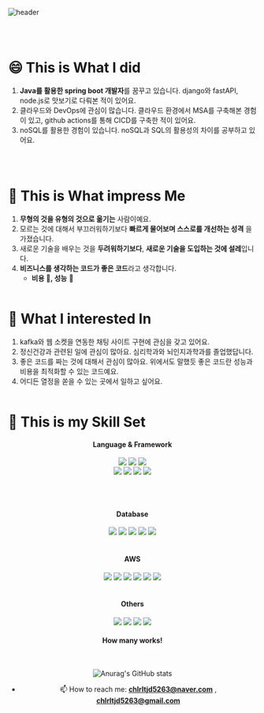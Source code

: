 

  
  ![header](https://capsule-render.vercel.app/api?height=200&type=soft&text=LoveYourself&color=E0E6F8)
  

<br><br>

# 😄 This is What I did
1. **Java를 활용한 spring boot 개발자**를 꿈꾸고 있습니다. django와 fastAPI, node.js로 맛보기로 다뤄본 적이 있어요.
2. 클라우드와 DevOps에 관심이 많습니다. 클라우드 환경에서 MSA를 구축해본 경험이 있고, github actions를 통해 CICD를 구축한 적이 있어요.
3. noSQL를 활용한 경험이 있습니다. noSQL과 SQL의 활용성의 차이를 공부하고 있어요.

<br><br>

# 🔭 This is What impress Me
1. **무형의 것을 유형의 것으로 옮기는** 사람이예요.
2. 모르는 것에 대해서 부끄러워하기보다 **빠르게 물어보며 스스로를 개선하는 성격** 을 가졌습니다.
3. 새로운 기술을 배우는 것을 **두려워하기보다**, **새로운 기술을 도입하는 것에 설레**입니다.
4. **비즈니스를 생각하는 코드가 좋은 코드**라고 생각합니다.
    - **비용 🔻,  성능** 🔺
<br><br>

# 🔭 What I interested In
1. kafka와 웹 소켓을 연동한 채팅 사이트 구현에 관심을 갖고 있어요.
2. 정신건강과 관련된 일에 관심이 많아요. 심리학과와 뇌인지과학과를 졸업했답니다.
3. 좋은 코드를 짜는 것에 대해서 관심이 많아요. 위에서도 말했듯 좋은 코드란 성능과 비용을 최적화할 수 있는 코드예요.
4. 어디든 열정을 쏟을 수 있는 곳에서 일하고 싶어요. 
<br><br>

  # 🌱 This is my Skill Set
  
<div align="center">
  
#### Language & Framework
  <img src="https://img.shields.io/badge/java-FF8000?style=for-the-badge&logo=JAVA&logoColor=white">
  <img src="https://img.shields.io/badge/spring-A5DF00?style=for-the-badge&logo=spring-boot&logoColor=white">
  <img src="https://img.shields.io/badge/IntelliJ-2C2255?style=for-the-badge&logo=IntelliJ%20IDE&logoColor=white">
  <br>
  <img src="https://img.shields.io/badge/python-0080FF?style=for-the-badge&logo=python%20IDE&logoColor=white">
  <img src="https://img.shields.io/badge/fastAPI-00BFFF?style=for-the-badge&logo=elasticache-232F3E&logoColor=white">
  <img src="https://img.shields.io/badge/django-0B610B?style=for-the-badge&logo=django-232F3E&logoColor=white">
  <img src="https://img.shields.io/badge/vsCode-0B610B?style=for-the-badge&logo=vsCode-232F3E&logoColor=white">

  <br/><br/>

#### Database

<img src="https://img.shields.io/badge/MySQL-F80000?style=for-the-badge&logo=MySQL&logoColor=white">
 <img src="https://img.shields.io/badge/MongoDB-4479A1?style=for-the-badge&logo=MongoDB&logoColor=white">
  <img src="https://img.shields.io/badge/postgreSQL-8000FF?style=for-the-badge&logo=postgreSQL%20IDE&logoColor=white">
  <img src="https://img.shields.io/badge/elasticsearch-0B610B?style=for-the-badge&logo=elasticache-232F3E&logoColor=white">
  <img src="https://img.shields.io/badge/redis-F80000?style=for-the-badge&logo=redis&logoColor=white">
 <br/><br/>

#### AWS
<img src="https://img.shields.io/badge/EC2-FE9A2E?style=for-the-badge&logo=EC2-232F3E&logoColor=white">
<img src="https://img.shields.io/badge/S3-31B404?style=for-the-badge&logo=S3-232F3E&logoColor=white">
<img src="https://img.shields.io/badge/elasticache-0080FF?style=for-the-badge&logo=elasticache-232F3E&logoColor=white">
<img src="https://img.shields.io/badge/RDS-0080FF?style=for-the-badge&logo=RDS-232F3E&logoColor=white">
<img src="https://img.shields.io/badge/SQS-F781F3?style=for-the-badge&logo=SQS&logoColor=white">
<img src="https://img.shields.io/badge/lambda-FFBF00?style=for-the-badge&logo=lambda&logoColor=white">
<br/><br/>

#### Others
<img src="https://img.shields.io/badge/docker-2E9AFE?style=for-the-badge&logo=Docker%20IDE&logoColor=white">
<img src="https://img.shields.io/badge/FCM-FAAC58?style=for-the-badge&logo=firebase&logoColor=white">
<img src="https://img.shields.io/badge/github actions-2C2255?style=for-the-badge&logo=github actions%20IDE&logoColor=white">
<img src="https://img.shields.io/badge/github-181717?style=for-the-badge&logo=github&logoColor=white"> 
<div/>

#### How many works!
<br>

![Anurag's GitHub stats](https://github-readme-stats.vercel.app/api?username=psy-choi&show_icons=true&theme=radical)

  
- 📫 How to reach me: **chlrltjd5263@naver.com** , **chlrltjd5263@gmail.com**


<!--
**psy-choi/psy-choi** is a ✨ _special_ ✨ repository because its `README.md` (this file) appears on your GitHub profile.

Here are some ideas to get you started:

- 😄 Pronouns: ...
- ⚡ Fun fact: ...
-->








